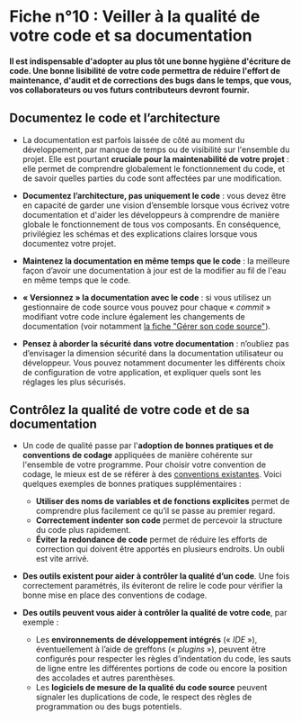# Fiche n°10 : Veiller à la qualité de votre code et sa documentation
#### Il est indispensable d'adopter au plus tôt une bonne hygiène d'écriture de code. Une bonne lisibilité de votre code permettra de réduire l'effort de maintenance, d'audit et de corrections des bugs dans le temps, que vous, vos collaborateurs ou vos futurs contributeurs devront fournir.


## Documentez le code et l’architecture

* La documentation est parfois laissée de côté au moment du développement, par manque de temps ou de visibilité sur l'ensemble du projet. Elle est pourtant **cruciale pour la maintenabilité de votre projet** : elle permet de comprendre globalement le fonctionnement du code, et de savoir quelles parties du code sont affectées par une modification.

* **Documentez l’architecture, pas uniquement le code** : vous devez être en capacité de garder une vision d’ensemble lorsque vous écrivez votre documentation et d'aider les développeurs à comprendre de manière globale le fonctionnement de tous vos composants. En conséquence, privilégiez les schémas et des explications claires lorsque vous documentez votre projet.

* **Maintenez la documentation en même temps que le code** : la meilleure façon d’avoir une documentation à jour est de la modifier au fil de l'eau en même temps que le code.

* **« Versionnez » la documentation avec le code** : si vous utilisez un gestionnaire de code source vous pouvez pour chaque « _commit_ » modifiant votre code inclure également les changements de documentation (voir notamment [la fiche "Gérer son code source"](#Fiche_n°4_:_Gérer_son_code_source)).

* **Pensez à aborder la sécurité dans votre documentation** : n’oubliez pas d’envisager la dimension sécurité dans la documentation utilisateur ou développeur. Vous pouvez notamment documenter les différents choix de configuration de votre application, et expliquer quels sont les réglages les plus sécurisés.

## Contrôlez la qualité de votre code et de sa documentation

* Un code de qualité passe par l'**adoption de bonnes pratiques et de conventions de codage** appliquées de manière cohérente sur l'ensemble de votre programme. Pour choisir votre convention de codage, le mieux est de se référer à des [conventions existantes](https://github.com/Kristories/awesome-guidelines). Voici quelques exemples de bonnes pratiques supplémentaires :
    * **Utiliser des noms de variables et de fonctions explicites** permet de comprendre plus facilement ce qu’il se passe au premier regard.
    * **Correctement indenter son code** permet de percevoir la structure du code plus rapidement.
    * **Éviter la redondance de code** permet de réduire les efforts de correction qui doivent être apportés en plusieurs endroits. Un oubli est vite arrivé.

* **Des outils existent pour aider à contrôler la qualité d’un code**. Une fois correctement paramétrés, ils éviteront de relire le code pour vérifier la bonne mise en place des conventions de codage.

* **Des outils peuvent vous aider à contrôler la qualité de votre code**, par exemple :

    * Les **environnements de développement intégrés** (« _IDE_ »), éventuellement à l’aide de greffons (« _plugins_ »), peuvent être configurés pour respecter les règles d’indentation du code, les sauts de ligne entre les différentes portions de code ou encore la position des accolades et autres parenthèses.
    * Les **logiciels de mesure de la qualité du code source** peuvent signaler les duplications de code, le respect des règles de programmation ou des bugs potentiels.

